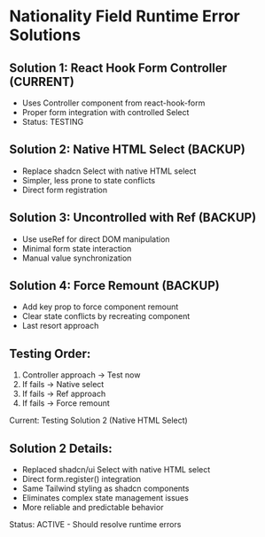 # Nationality Field Runtime Error Solutions

## Solution 1: React Hook Form Controller (CURRENT)
- Uses Controller component from react-hook-form
- Proper form integration with controlled Select
- Status: TESTING

## Solution 2: Native HTML Select (BACKUP)
- Replace shadcn Select with native HTML select
- Simpler, less prone to state conflicts
- Direct form registration

## Solution 3: Uncontrolled with Ref (BACKUP)
- Use useRef for direct DOM manipulation
- Minimal form state interaction
- Manual value synchronization

## Solution 4: Force Remount (BACKUP)
- Add key prop to force component remount
- Clear state conflicts by recreating component
- Last resort approach

## Testing Order:
1. Controller approach → Test now
2. If fails → Native select
3. If fails → Ref approach  
4. If fails → Force remount

Current: Testing Solution 2 (Native HTML Select)

## Solution 2 Details:
- Replaced shadcn/ui Select with native HTML select
- Direct form.register() integration
- Same Tailwind styling as shadcn components
- Eliminates complex state management issues
- More reliable and predictable behavior

Status: ACTIVE - Should resolve runtime errors